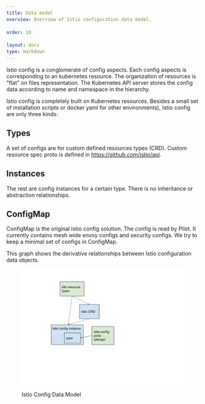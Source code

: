 ```yaml
---
title: Data model
overview: Overview of Istio configuration data model.

order: 10

layout: docs
type: markdown
---
```


Istio config is a conglomerate of config aspects. Each config aspects is
corresponding to an kubernetes resource. The organization of resources is "flat"
on files representation. The Kubernetes API server stores the config data
according to name and namespace in the hierarchy.

Istio config is completely built on Kubernetes resources. Besides a small set of
installation scripts or docker yaml for other environments), Istio config are
only three kinds:

## Types
A set of configs are for custom defined resources types (CRD). Custom resource spec proto is defined in https://github.com/istio/api.

## Instances
The rest are config instances for a certain type. There is no inheritance or abstraction relationships.

## ConfigMap
ConfigMap is the original Istio config solution. The config is read by Pilot. It
currently contains mesh wide envoy configs and security configs. We try to keep
a minimal set of configs in ConfigMap.

This graph shows the derivative relationships between Istio configuration data
objects.
<figure><img src="./img/type.svg" alt="The overall data model of Istio config objects." title="Istio Config Data Model" />
<figcaption>Istio Config Data Model</figcaption></figure>
